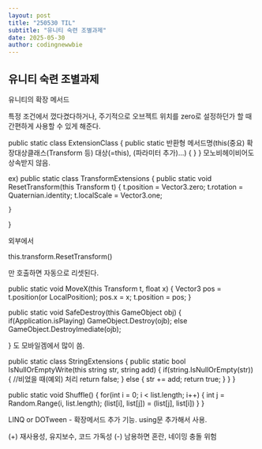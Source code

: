 ```yaml
---
layout: post
title: "250530 TIL"
subtitle: "유니티 숙련 조별과제"
date: 2025-05-30
author: codingnewwbie
---
```


## 유니티 숙련 조별과제
유니티의 확장 메서드

특정 조건에서 껐다켰다하거나, 주기적으로 오브젝트 위치를 zero로 설정하던가 할 때 간편하게 사용할 수 있게 해준다.


public static class ExtensionClass {
public static 반환형 메서드명(this(중요) 확장대상클래스(Transform 등) 대상(=this), (파라미터 추가)...) {
}
}
모노비헤이비어도 상속받지 않음.

ex) 
public static class TransformExtensions
{
	public static void ResetTransform(this Transform t)
	{
		t.position = Vector3.zero;
		t.rotation = Quaternian.identity;
		t.localScale = Vector3.one;
		
	}
}

외부에서

this.transform.ResetTransform()

만 호출하면 자동으로 리셋된다.


public static void MoveX(this Transform t, float x)
{
	Vector3 pos = t.position(or LocalPosition);
	pos.x = x;
	t.position = pos;
}


public static void SafeDestroy(this GameObject obj)
{
	if(Application.isPlaying)
		GameObject.Destroy(ojb);
	else
		GameObject.DestroyImediate(ojb);

}
도 모바일겜에서 많이 씀.

public static class StringExtensions
{
	public static bool IsNullOrEmptyWrite(this string str, string add)
	{
		if(string.IsNullOrEmpty(str))
		{
			//비었을 때(예외) 처리
			return false;
		}
		else
		{
			str += add;
			return true;
		}
	}
}


public static void Shuffle()
{
	for(int i = 0; i < list.length; i++)
	{
		int j = Random.Range(i, list.length);
		(list[i], list[j]) = (list[j], list[i])
	}
}


LINQ or DOTween - 확장메서드 추가 기능. using문 추가해서 사용.

(+) 재사용성, 유지보수, 코드 가독성
(-) 남용하면 혼란, 네이밍 충돌 위험
